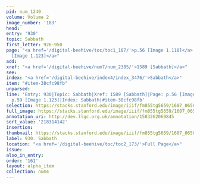 ```yaml
---
pid: num_1240
volume: Volume 2
image_number: '183'
head:
entry: '930'
topic: Sabbath
first_letter: 926-950
page: "<a href='/digital-beehive/toc/toc1_107/'>p.56 [Image 1.118]</a>|<a href='/digital-beehive/toc/toc1_113/'>p.59
  [Image 1.123]</a>"
add:
xref: "<a href='/digital-beehive/num7/num_2385/'>1589 [Sabbath]</a>"
see:
index: "<a href='/digital-beehive/index4/index_3476/'>Sabbath</a>"
item: "#item-38cfc98fb"
unparsed:
line: 'Entry: 930|Topic: Sabbath|Xref: 1589 [Sabbath]|Page: p.56 [Image 1.118]|Page:
  p.59 [Image 1.123]|Index: Sabbath|#item-38cfc98fb'
selection: https://stacks.stanford.edu/image/iiif/fm855tg5659/1607_0650/393,4142,2812,855/full/0/default.jpg
full_image: https://stacks.stanford.edu/image/iiif/fm855tg5659/1607_0650/full/full/0/default.jpg
annotation_uri: http://dev.llgc.org.uk/annotation/1583262069845
sort_value: '218314142'
insertion:
thumbnail: https://stacks.stanford.edu/image/iiif/fm855tg5659/1607_0650/393,4142,600,180/250,/0/default.jpg
label: 930. Sabbath
location: "<a href='/digital-beehive/toc/toc2_173/'>Full Page</a>"
issue:
also_in_entry:
order: '161'
layout: alpha_item
collection: num4
---
```

